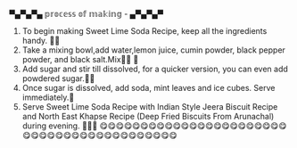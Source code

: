 ▀▄▀▄▀▄ 𝕡𝕣𝕠𝕔𝕖𝕤𝕤 𝕠𝕗 𝕞𝕒𝕜𝕚𝕟𝕘 - ▄▀▄▀▄▀
1. To begin making Sweet Lime Soda Recipe, keep all the ingredients handy. 🍋🥤
2. Take a mixing bowl,add water,lemon juice, cumin powder, black pepper powder, and black salt.Mix🚰🍋 🌱
3. Add sugar and stir till dissolved, for a quicker version, you can even add powdered sugar.🍭🍯
4. Once sugar is dissolved, add soda, mint leaves and ice cubes. Serve immediately.🥤
5. Serve Sweet Lime Soda Recipe with Indian Style Jeera Biscuit Recipe and North East Khapse Recipe (Deep Fried Biscuits From Arunachal) during evening. 🌆🍋💦
😋😋😋😋😋😋😋😋😋😋😋😋😋😋😋😋😋😋😋😋😋😋😋😋😋😋😋😋😋😋😋😋😋😋😋😋😋😋😋😋😋😋